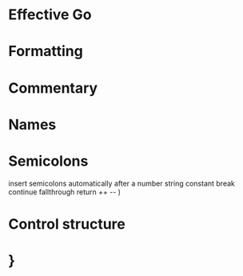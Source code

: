 Effective Go
===

# Formatting

# Commentary

# Names

# Semicolons

insert semicolons automatically after a 
    number
    string constant
    break
    continue
    fallthrough
    return
    ++
    --
    )
    
# Control structure


# }
